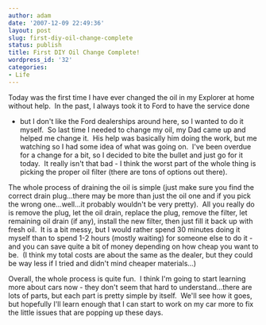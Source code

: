 ```yaml
---
author: adam
date: '2007-12-09 22:49:36'
layout: post
slug: first-diy-oil-change-complete
status: publish
title: First DIY Oil Change Complete!
wordpress_id: '32'
categories:
- Life
---
```


Today was the first time I have ever changed the oil in my Explorer at home
without help.  In the past, I always took it to Ford to have the service done
- but I don't like the Ford dealerships around here, so I wanted to do it
myself.  So last time I needed to change my oil, my Dad came up and helped me
change it.  His help was basically him doing the work, but me watching so I
had some idea of what was going on.  I've been overdue for a change for a bit,
so I decided to bite the bullet and just go for it today.  It really isn't
that bad - I think the worst part of the whole thing is picking the proper oil
filter (there are tons of options out there).

The whole process of draining the oil is simple (just make sure you find the
correct drain plug...there may be more than just the oil one and if you pick
the wrong one...well...it probably wouldn't be very pretty).  All you really
do is remove the plug, let the oil drain, replace the plug, remove the filter,
let remaining oil drain (if any), install the new filter, then just fill it
back up with fresh oil.  It is a bit messy, but I would rather spend 30
minutes doing it myself than to spend 1-2 hours (mostly waiting) for someone
else to do it - and you can save quite a bit of money depending on how cheap
you want to be.  (I think my total costs are about the same as the dealer, but
they could be way less if I tried and didn't mind cheaper materials...)

Overall, the whole process is quite fun.  I think I'm going to start learning
more about cars now - they don't seem that hard to understand...there are lots
of parts, but each part is pretty simple by itself.  We'll see how it goes,
but hopefully I'll learn enough that I can start to work on my car more to fix
the little issues that are popping up these days.

